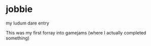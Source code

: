# jobbie
my ludum dare entry

This was my first forray into gamejams (where I actually completed something)  
